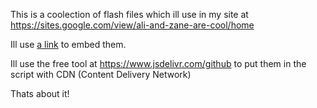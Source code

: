 This is a coolection of flash files which ill use in my site at https://sites.google.com/view/ali-and-zane-are-cool/home

Ill use [a link](https://github.com/user/repo/blob/branch/other_file.md) to embed them.

Ill use the free tool at https://www.jsdelivr.com/github to put them in the script with CDN (Content Delivery Network)

Thats about it!
